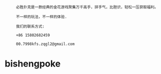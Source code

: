   
         必胜扑克是一款经典的金花游戏聚集万千高手，拼手气，比胆识，轻松一压获取福利。
         
         不一样的玩法，不一样的体验.
         
         我们的联系方式:
         
         +86 15802682459
         
         00.7998kfs.zqgl2@gmail.com
# bishengpoke
